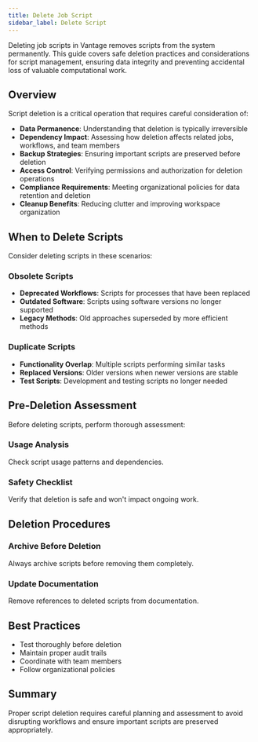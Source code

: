 ```yaml
---
title: Delete Job Script
sidebar_label: Delete Script
---
```


Deleting job scripts in Vantage removes scripts from the system permanently. This guide covers safe deletion practices and considerations for script management, ensuring data integrity and preventing accidental loss of valuable computational work.

## Overview

Script deletion is a critical operation that requires careful consideration of:

- **Data Permanence**: Understanding that deletion is typically irreversible
- **Dependency Impact**: Assessing how deletion affects related jobs, workflows, and team members
- **Backup Strategies**: Ensuring important scripts are preserved before deletion
- **Access Control**: Verifying permissions and authorization for deletion operations
- **Compliance Requirements**: Meeting organizational policies for data retention and deletion
- **Cleanup Benefits**: Reducing clutter and improving workspace organization

## When to Delete Scripts

Consider deleting scripts in these scenarios:

### Obsolete Scripts

- **Deprecated Workflows**: Scripts for processes that have been replaced
- **Outdated Software**: Scripts using software versions no longer supported
- **Legacy Methods**: Old approaches superseded by more efficient methods

### Duplicate Scripts

- **Functionality Overlap**: Multiple scripts performing similar tasks
- **Replaced Versions**: Older versions when newer versions are stable
- **Test Scripts**: Development and testing scripts no longer needed

## Pre-Deletion Assessment

Before deleting scripts, perform thorough assessment:

### Usage Analysis

Check script usage patterns and dependencies.

### Safety Checklist

Verify that deletion is safe and won't impact ongoing work.

## Deletion Procedures

### Archive Before Deletion

Always archive scripts before removing them completely.

### Update Documentation

Remove references to deleted scripts from documentation.

## Best Practices

- Test thoroughly before deletion
- Maintain proper audit trails
- Coordinate with team members
- Follow organizational policies

## Summary

Proper script deletion requires careful planning and assessment to avoid disrupting workflows and ensure important scripts are preserved appropriately.
